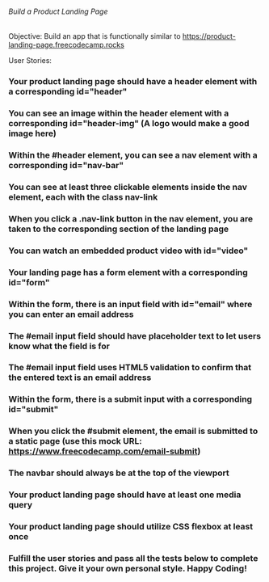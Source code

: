 ###### Build a Product Landing Page

Objective: Build an app that is functionally similar to https://product-landing-page.freecodecamp.rocks

User Stories:

### Your product landing page should have a header element with a corresponding id="header"

### You can see an image within the header element with a corresponding id="header-img" (A logo would make a good image here)

### Within the #header element, you can see a nav element with a corresponding id="nav-bar"

### You can see at least three clickable elements inside the nav element, each with the class nav-link

### When you click a .nav-link button in the nav element, you are taken to the corresponding section of the landing page

### You can watch an embedded product video with id="video"

### Your landing page has a form element with a corresponding id="form"

### Within the form, there is an input field with id="email" where you can enter an email address

### The #email input field should have placeholder text to let users know what the field is for

### The #email input field uses HTML5 validation to confirm that the entered text is an email address

### Within the form, there is a submit input with a corresponding id="submit"

### When you click the #submit element, the email is submitted to a static page (use this mock URL: https://www.freecodecamp.com/email-submit)

### The navbar should always be at the top of the viewport

### Your product landing page should have at least one media query

### Your product landing page should utilize CSS flexbox at least once

### Fulfill the user stories and pass all the tests below to complete this project. Give it your own personal style. Happy Coding!

<!-- Note: Be sure to add <link rel="stylesheet" href="styles.css"> in your HTML to link your stylesheet and apply your CSS -->
